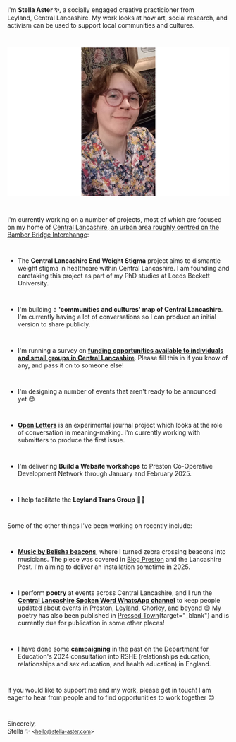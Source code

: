 
<style>
header { display: none; }
figcaption { font-size: small; }
p { margin: 3em 0; }
figure { margin: 3em 2em; }
</style>


I'm **Stella Aster&nbsp;✨**, a socially engaged creative practicioner from Leyland,&nbsp;Central Lancashire. My work looks at how art, social research, and activism can be used to support local communities and cultures.

![A selfie I took in a pub in Wigan in January 2025. I'm looking at the camera and smiling, wearing my large round glasses and a multicoloured dress.](20250111_171859.jpg)



I'm currently working on a number of projects, most of which are focused on my home of [Central Lancashire, an urban area roughly centred on the Bamber Bridge Interchange](https://www.openstreetmap.org/?mlat=53.7154&mlon=-2.6613#map=12/53.7154/-2.6613):

- The **Central Lancashire End Weight Stigma** project aims to dismantle weight stigma in healthcare within Central Lancashire. I am founding and caretaking this project as part of my PhD studies at Leeds Beckett University.

- I'm building a **'communities and cultures' map of Central Lancashire**. I'm currently having a lot of conversations so I can produce an initial version to share publicly.

- I'm running a survey on [**funding opportunities available to individuals and small groups in Central Lancashire**](https://docs.google.com/forms/d/e/1FAIpQLSe0F6q5CbDGJKjWwzNzRyeHnCDCnHU8G5ePHPvuAea1E7lXwg/viewform). Please fill this in if you know of any, and pass it on to someone else!

- I'm designing a number of events that aren't ready to be announced yet&nbsp;😊

- [**Open Letters**](https://stella-aster.com/open-letters) is an experimental journal project which looks at the role of conversation in meaning-making. I'm currently working with submitters to produce the first issue.

- I'm delivering **Build a Website workshops** to Preston Co-Operative Development Network through January and February 2025.

- I help facilitate the **Leyland Trans Group**&nbsp;🏳️‍⚧️



Some of the other things I've been working on recently include:

- [**Music by Belisha beacons**](https://music-by-belisha-beacons.co.uk/), where I turned zebra crossing beacons into musicians. The piece was covered in [Blog Preston](https://www.blogpreston.co.uk/2024/12/new-living-data-music-piece-by-leyland-artist-stars-two-sets-of-belisha-beacons/) and the Lancashire Post. I'm aiming to deliver an installation sometime in 2025.

- I perform **poetry** at events across Central Lancashire, and I run the [**Central Lancashire Spoken Word WhatsApp channel**](https://whatsapp.com/channel/0029Vb3z0ASJP210e0AEI21V) to keep people updated about events in Preston, Leyland, Chorley, and beyond&nbsp;😊 My poetry has also been published in [Pressed Town](https://www.instagram.com/pressedtown/){target="_blank"} and is currently due for publication in some other places!

- I have done some **campaigning** in the past on the Department for Education's 2024 consultation into RSHE (relationships education, relationships and sex education, and health education) in England.



If you would like to support me and my work, please get in touch! I am eager to hear from people and to find opportunities to work together 😊

Sincerely,  
Stella ✨ <small>\<hello@stella-aster.com\></small>  
